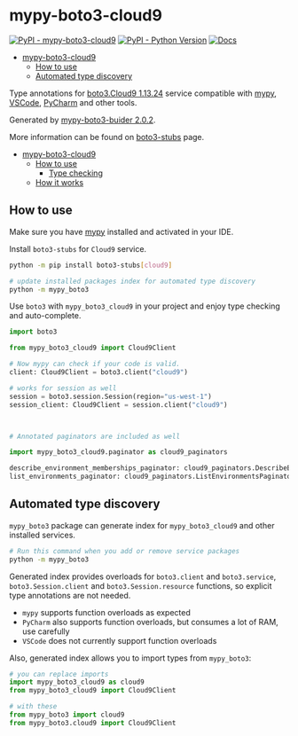# mypy-boto3-cloud9

[![PyPI - mypy-boto3-cloud9](https://img.shields.io/pypi/v/mypy-boto3-cloud9.svg?color=blue)](https://pypi.org/project/mypy-boto3-cloud9)
[![PyPI - Python Version](https://img.shields.io/pypi/pyversions/mypy-boto3-cloud9.svg?color=blue)](https://pypi.org/project/mypy-boto3-cloud9)
[![Docs](https://img.shields.io/readthedocs/mypy-boto3-builder.svg?color=blue)](https://mypy-boto3-builder.readthedocs.io/)

- [mypy-boto3-cloud9](#mypy-boto3-cloud9)
  - [How to use](#how-to-use)
  - [Automated type discovery](#automated-type-discovery)


Type annotations for
[boto3.Cloud9 1.13.24](https://boto3.amazonaws.com/v1/documentation/api/1.13.24/reference/services/cloud9.html#Cloud9) service
compatible with [mypy](https://github.com/python/mypy), [VSCode](https://code.visualstudio.com/),
[PyCharm](https://www.jetbrains.com/pycharm/) and other tools.

Generated by [mypy-boto3-buider 2.0.2](https://github.com/vemel/mypy_boto3_builder).

More information can be found on [boto3-stubs](https://pypi.org/project/boto3-stubs/) page.

- [mypy-boto3-cloud9](#mypy-boto3-cloud9)
  - [How to use](#how-to-use)
    - [Type checking](#type-checking)
  - [How it works](#how-it-works)

## How to use

Make sure you have [mypy](https://github.com/python/mypy) installed and activated in your IDE.

Install `boto3-stubs` for `Cloud9` service.

```bash
python -m pip install boto3-stubs[cloud9]

# update installed packages index for automated type discovery
python -m mypy_boto3
```

Use `boto3` with `mypy_boto3_cloud9` in your project and enjoy type checking and auto-complete.

```python
import boto3

from mypy_boto3_cloud9 import Cloud9Client

# Now mypy can check if your code is valid.
client: Cloud9Client = boto3.client("cloud9")

# works for session as well
session = boto3.session.Session(region="us-west-1")
session_client: Cloud9Client = session.client("cloud9")



# Annotated paginators are included as well

import mypy_boto3_cloud9.paginator as cloud9_paginators

describe_environment_memberships_paginator: cloud9_paginators.DescribeEnvironmentMembershipsPaginator = client.get_paginator("describe_environment_memberships")
list_environments_paginator: cloud9_paginators.ListEnvironmentsPaginator = client.get_paginator("list_environments")
```

## Automated type discovery

`mypy_boto3` package can generate index for `mypy_boto3_cloud9` and other installed services.

```bash
# Run this command when you add or remove service packages
python -m mypy_boto3
```

Generated index provides overloads for `boto3.client` and `boto3.service`,
`boto3.Session.client` and `boto3.Session.resource` functions,
so explicit type annotations are not needed.

- `mypy` supports function overloads as expected
- `PyCharm` also supports function overloads, but consumes a lot of RAM, use carefully
- `VSCode` does not currently support function overloads

Also, generated index allows you to import types from `mypy_boto3`:

```python
# you can replace imports
import mypy_boto3_cloud9 as cloud9
from mypy_boto3_cloud9 import Cloud9Client

# with these
from mypy_boto3 import cloud9
from mypy_boto3.cloud9 import Cloud9Client
```
